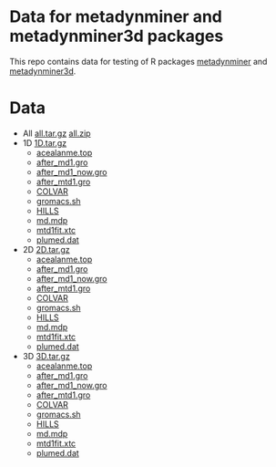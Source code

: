 # Data for metadynminer and metadynminer3d packages

This repo contains data for testing of R packages
[metadynminer](https://github.com/spiwokv/metadynminer)
and 
[metadynminer3d](https://github.com/spiwokv/metadynminer3d).

# Data

* All [all.tar.gz](all.tar.gz) [all.zip](all.zip)
* 1D [1D.tar.gz](1D.tar.gz)
  + [acealanme.top](1D/acealanme.top)
  + [after_md1.gro](1D/after_md1.gro)
  + [after_md1_now.gro](1D/after_md1_now.gro)
  + [after_mtd1.gro](1D/after_mtd1.gro)
  + [COLVAR](1D/COLVAR)
  + [gromacs.sh](1D/gromacs.sh)
  + [HILLS](1D/HILLS)
  + [md.mdp](1D/md.mdp)
  + [mtd1fit.xtc](1D/mtd1fit.xtc)
  + [plumed.dat](1D/plumed.dat)
* 2D [2D.tar.gz](2D.tar.gz)
  + [acealanme.top](2D/acealanme.top)
  + [after_md1.gro](2D/after_md1.gro)
  + [after_md1_now.gro](2D/after_md1_now.gro)
  + [after_mtd1.gro](2D/after_mtd1.gro)
  + [COLVAR](2D/COLVAR)
  + [gromacs.sh](2D/gromacs.sh)
  + [HILLS](2D/HILLS)
  + [md.mdp](2D/md.mdp)
  + [mtd1fit.xtc](2D/mtd1fit.xtc)
  + [plumed.dat](2D/plumed.dat)
* 3D [3D.tar.gz](3D.tar.gz)
  + [acealanme.top](3D/acealanme.top)
  + [after_md1.gro](3D/after_md1.gro)
  + [after_md1_now.gro](3D/after_md1_now.gro)
  + [after_mtd1.gro](3D/after_mtd1.gro)
  + [COLVAR](3D/COLVAR)
  + [gromacs.sh](3D/gromacs.sh)
  + [HILLS](3D/HILLS)
  + [md.mdp](3D/md.mdp)
  + [mtd1fit.xtc](3D/mtd1fit.xtc)
  + [plumed.dat](3D/plumed.dat)
